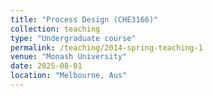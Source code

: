 ```yaml
---
title: "Process Design (CHE3166)"
collection: teaching
type: "Undergraduate course"
permalink: /teaching/2014-spring-teaching-1
venue: "Monash University"
date: 2025-08-01
location: "Melbourne, Aus"
---
```


